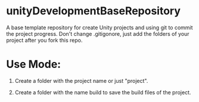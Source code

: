 # unityDevelopmentBaseRepository
A base template repository for create Unity projects and using git to commit the project progress. Don't change .gitigonore, just add the folders of your project after you fork this repo.

# Use Mode:

1. Create a folder with the project name or just "project".
   
3. Create a folder with the name build to save the build files of the project.
